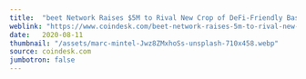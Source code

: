 ```yaml
---
title:  "beet Network Raises $5M to Rival New Crop of DeFi-Friendly Base Layers"
weblink: "https://www.coindesk.com/beet-network-raises-5m-to-rival-new-crop-of-defi-friendly-base-layers"
date:   2020-08-11
thumbnail: "/assets/marc-mintel-Jwz8ZMxhoSs-unsplash-710x458.webp"
source: coindesk.com
jumbotron: false
---
```

